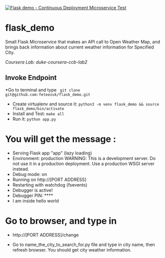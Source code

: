 [![Flask demo - Continuous Deployment Microservice Test](https://github.com/feteezuk/flask_demo/actions/workflows/main.yml/badge.svg)](https://github.com/feteezuk/flask_demo/actions/workflows/main.yml)

# flask_demo
Small Flask Microservice that makes an API call to Open Weather Map, and brings back information about current weather information for Specified City. 

*Coursera Lab:  duke-coursera-ccb-lab2*



## Invoke Endpoint
*Go to terminal and type ``` git clone git@github.com:feteezuk/flask_demo.git```
* Create virtualenv and source it: `python3 -m venv flask_demo && source flask_demo/bin/activate`
* Install and Test:  `make all`
* Run it:  `python app.py`

# You will get the message :

* Serving Flask app "app" (lazy loading)
 * Environment: production
   WARNING: This is a development server. Do not use it in a production deployment.
   Use a production WSGI server instead.
 * Debug mode: on
 * Running on http://[PORT ADDRESS]
 * Restarting with watchdog (fsevents)
 * Debugger is active!
 * Debugger PIN: ****
 * I am inside hello world

# Go to browser, and type in 
* http://[PORT ADDRESS]/change

* Go to name_the_city_to_search_for.py file and type in city name, then refresh browser. You should get city weather information. 







